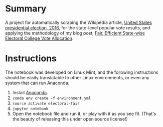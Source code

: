 Summary
=======

A project for automatically scraping the Wikipedia article,
[United States presidential election, 2016](https://en.wikipedia.org/wiki/United_States_presidential_election,_2016),
for the state-level popular vote results, and applying the methodology of my
blog post,
[Fair, Efficient State-wise Electoral College Vote Allocation](https://dalevisser.wordpress.com/2016/12/08/fair-efficient-state-wise-electoral-college-vote-allocation/).

Instructions
============

The notebook was developed on Linux Mint, and the following instructions
should be easily translatable to other Linux environments, or even any system
that can run Anaconda.

1. Install [Anaconda](https://www.continuum.io/why-anaconda).
2. `conda env create -f environment.yml`
3. `source activate electoral-fair`
4. `jupyter notebook`
5. Open the notebook file and run it, or play with it as you see fit.
   (That's the beauty of releasing this under open source license!)

